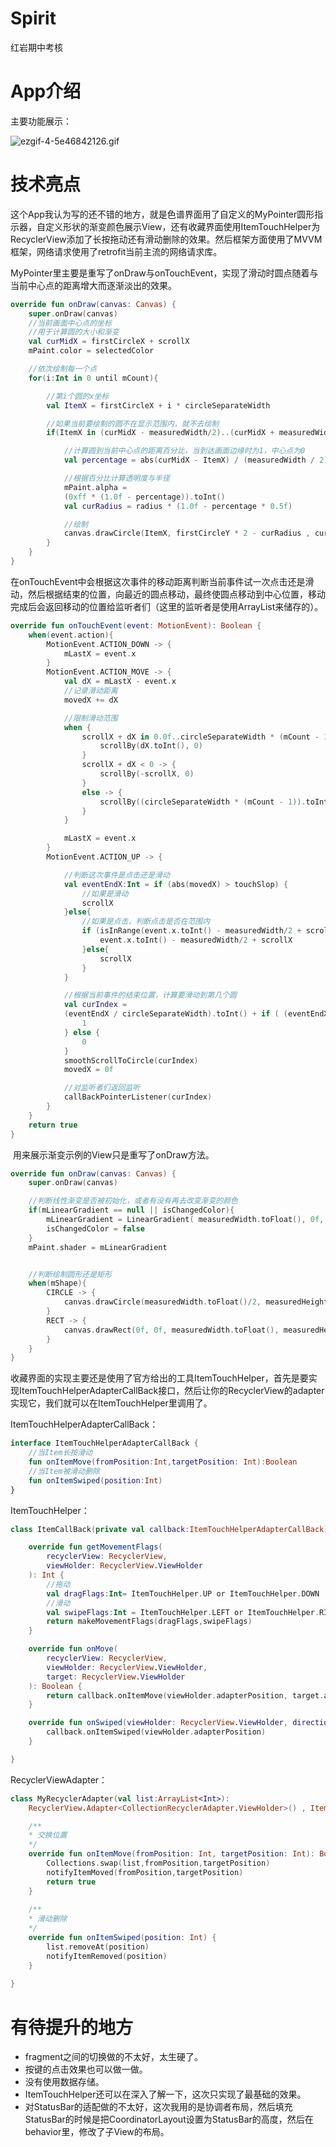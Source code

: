 # Spirit
红岩期中考核

# App介绍

主要功能展示：

![ezgif-4-5e46842126.gif](https://github.com/poisunk/Spirit/blob/main/intro_image/ezgif-4-5e46842126.gif?raw=true)



# 技术亮点

​		这个App我认为写的还不错的地方，就是色谱界面用了自定义的MyPointer圆形指示器，自定义形状的渐变颜色展示View，还有收藏界面使用ItemTouchHelper为RecyclerView添加了长按拖动还有滑动删除的效果。然后框架方面使用了MVVM框架，网络请求使用了retrofit当前主流的网络请求库。

​		MyPointer里主要是重写了onDraw与onTouchEvent，实现了滑动时圆点随着与当前中心点的距离增大而逐渐淡出的效果。

~~~kotlin
override fun onDraw(canvas: Canvas) {
    super.onDraw(canvas)
    //当前画面中心点的坐标
    //用于计算圆的大小和渐变
    val curMidX = firstCircleX + scrollX
    mPaint.color = selectedColor

    //依次绘制每一个点
    for(i:Int in 0 until mCount){

        //第i个圆的x坐标
        val ItemX = firstCircleX + i * circleSeparateWidth

        //如果当前要绘制的圆不在显示范围内，就不去绘制
        if(ItemX in (curMidX - measuredWidth/2)..(curMidX + measuredWidth/2)) {

            //计算圆到当前中心点的距离百分比，当到达画面边缘时为1，中心点为0
            val percentage = abs(curMidX - ItemX) / (measuredWidth / 2)

            //根据百分比计算透明度与半径
            mPaint.alpha =
            (0xff * (1.0f - percentage)).toInt()
            val curRadius = radius * (1.0f - percentage * 0.5f)

            //绘制
            canvas.drawCircle(ItemX, firstCircleY * 2 - curRadius , curRadius, mPaint)
        }
    }
}
~~~

​		在onTouchEvent中会根据这次事件的移动距离判断当前事件试一次点击还是滑动，然后根据结束的位置，向最近的圆点移动，最终使圆点移动到中心位置，移动完成后会返回移动的位置给监听者们（这里的监听者是使用ArrayList来储存的）。

~~~kotlin
override fun onTouchEvent(event: MotionEvent): Boolean {
    when(event.action){
        MotionEvent.ACTION_DOWN -> {
            mLastX = event.x
        }
        MotionEvent.ACTION_MOVE -> {
            val dX = mLastX - event.x
            //记录滑动距离
            movedX += dX

            //限制滑动范围
            when {
                scrollX + dX in 0.0f..circleSeparateWidth * (mCount - 1) -> {
                    scrollBy(dX.toInt(), 0)
                }
                scrollX + dX < 0 -> {
                    scrollBy(-scrollX, 0)
                }
                else -> {
                    scrollBy((circleSeparateWidth * (mCount - 1)).toInt() - scrollX, 0)
                }
            }

            mLastX = event.x
        }
        MotionEvent.ACTION_UP -> {

            //判断这次事件是点击还是滑动
            val eventEndX:Int = if (abs(movedX) > touchSlop) {
                //如果是滑动
                scrollX
            }else{
                //如果是点击，判断点击是否在范围内
                if (isInRange(event.x.toInt() - measuredWidth/2 + scrollX)){
                    event.x.toInt() - measuredWidth/2 + scrollX
                }else{
                    scrollX
                }
            }

            //根据当前事件的结束位置，计算要滑动到第几个圆
            val curIndex =
            (eventEndX / circleSeparateWidth).toInt() + if ( (eventEndX % circleSeparateWidth) > circleSeparateWidth / 2) {
                1
            } else {
                0
            }
            smoothScrollToCircle(curIndex)
            movedX = 0f

            //对监听者们返回监听
            callBackPointerListener(curIndex)
        }
    }
    return true
}
~~~

​		用来展示渐变示例的View只是重写了onDraw方法。

~~~kotlin
override fun onDraw(canvas: Canvas) {
    super.onDraw(canvas)

    //判断线性渐变是否被初始化，或者有没有再去改变渐变的颜色
    if(mLinearGradient == null || isChangedColor){
        mLinearGradient = LinearGradient( measuredWidth.toFloat(), 0f,  measuredWidth.toFloat(), measuredHeight.toFloat(),defaultColors , defaultPositions, Shader.TileMode.CLAMP)
        isChangedColor = false
    }
    mPaint.shader = mLinearGradient


    //判断绘制圆形还是矩形
    when(mShape){
        CIRCLE -> {
            canvas.drawCircle(measuredWidth.toFloat()/2, measuredHeight.toFloat()/2, measuredHeight.toFloat()/2, mPaint)
        }
        RECT -> {
            canvas.drawRect(0f, 0f, measuredWidth.toFloat(), measuredHeight.toFloat(), mPaint)
        }
    }
}
~~~

​		收藏界面的实现主要还是使用了官方给出的工具ItemTouchHelper，首先是要实现ItemTouchHelperAdapterCallBack接口，然后让你的RecyclerView的adapter实现它，我们就可以在ItemTouchHelper里调用了。

ItemTouchHelperAdapterCallBack：

~~~kotlin
interface ItemTouchHelperAdapterCallBack {
	//当Item长按滑动
    fun onItemMove(fromPosition:Int,targetPosition: Int):Boolean
    //当Item被滑动删除
    fun onItemSwiped(position:Int)
}
~~~

ItemTouchHelper：

~~~kotlin
class ItemCallBack(private val callback:ItemTouchHelperAdapterCallBack) : ItemTouchHelper.Callback() {

    override fun getMovementFlags(
        recyclerView: RecyclerView,
        viewHolder: RecyclerView.ViewHolder
    ): Int {
        //拖动
        val dragFlags:Int= ItemTouchHelper.UP or ItemTouchHelper.DOWN
        //滑动
        val swipeFlags:Int = ItemTouchHelper.LEFT or ItemTouchHelper.RIGHT
        return makeMovementFlags(dragFlags,swipeFlags)
    }

    override fun onMove(
        recyclerView: RecyclerView,
        viewHolder: RecyclerView.ViewHolder,
        target: RecyclerView.ViewHolder
    ): Boolean {
        return callback.onItemMove(viewHolder.adapterPosition, target.adapterPosition)
    }

    override fun onSwiped(viewHolder: RecyclerView.ViewHolder, direction: Int) {
        callback.onItemSwiped(viewHolder.adapterPosition)
    }

}
~~~

RecyclerViewAdapter：

~~~kotlin
class MyRecyclerAdapter(val list:ArrayList<Int>):
    RecyclerView.Adapter<CollectionRecyclerAdapter.ViewHolder>() , ItemTouchHelperAdapterCallBack {

    /**
    * 交换位置
    */
    override fun onItemMove(fromPosition: Int, targetPosition: Int): Boolean {
        Collections.swap(list,fromPosition,targetPosition)
        notifyItemMoved(fromPosition,targetPosition)
        return true
    }
    
    /**
    * 滑动删除
    */
    override fun onItemSwiped(position: Int) {
        list.removeAt(position)
        notifyItemRemoved(position)
    }
        
}
~~~

# 有待提升的地方

- fragment之间的切换做的不太好，太生硬了。
- 按键的点击效果也可以做一做。
- 没有使用数据存储。
- ItemTouchHelper还可以在深入了解一下，这次只实现了最基础的效果。
- 对StatusBar的适配做的不太好，这次我用的是协调者布局，然后填充StatusBar的时候是把CoordinatorLayout设置为StatusBar的高度，然后在behavior里，修改了子View的布局。
